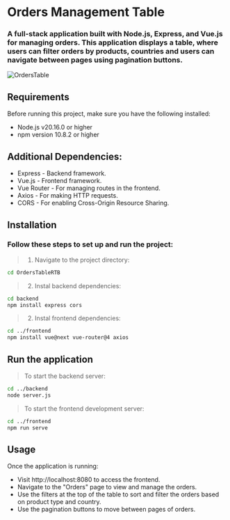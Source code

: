 # Orders Management Table

### A full-stack application built with Node.js, Express, and Vue.js for managing orders. This application displays a table, where users can filter orders by products, countries and users can navigate between pages using pagination buttons.

![OrdersTable](https://github.com/user-attachments/assets/c88379d4-36f3-4d05-88b7-79071d0047b5)

## Requirements
Before running this project, make sure you have the following installed:
- Node.js v20.16.0 or higher
- npm version 10.8.2 or higher

## Additional Dependencies:
- Express - Backend framework.
- Vue.js - Frontend framework.
- Vue Router - For managing routes in the frontend.
- Axios - For making HTTP requests.
- CORS - For enabling Cross-Origin Resource Sharing.

## Installation
### Follow these steps to set up and run the project:

> 1. Navigate to the project directory:
```bash
cd OrdersTableRTB
 ```   
> 2. Instal backend dependencies:
```bash
cd backend
npm install express cors
```   
> 2. Instal frontend dependencies:
```bash
cd ../frontend
npm install vue@next vue-router@4 axios
```   

## Run the application
> To start the backend server:
```bash
cd ../backend
node server.js
```
> To start the frontend development server:
```bash
cd ../frontend
npm run serve
```
## Usage
Once the application is running:
- Visit http://localhost:8080 to access the frontend.
- Navigate to the "Orders" page to view and manage the orders.
- Use the filters at the top of the table to sort and filter the orders based on product type and country.
- Use the pagination buttons to move between pages of orders.

